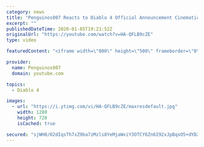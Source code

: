 ```yaml
---
category: news
title: "Penguinos007 Reacts to Diablo 4 Official Announcement Cinematic Trailer (Blizzcon 2019)"
excerpt: ""
publishedDateTime: 2020-01-05T19:21:52Z
originalUrl: "https://youtube.com/watch?v=HA-QFLB9cZE"
type: video

featuredContent: "<iframe width=\"800\" height=\"500\" frameborder=\"0\" src=\"https://www.youtube.com/embed/HA-QFLB9cZE\" allow=\"accelerometer; autoplay; encrypted-media; gyroscope; picture-in-picture\" allowfullscreen></iframe>"

provider:
  name: Penguinos007
  domain: youtube.com

topics:
  - Diablo 4

images:
  - url: "https://i.ytimg.com/vi/HA-QFLB9cZE/maxresdefault.jpg"
    width: 1280
    height: 720
    isCached: true

secured: "sjWH0/02dIqsTh7xZ9ba7zMzls8YeMjaWxiY3OTCY6Zn6I92xJpBqxO5+dYDZd7+u+HZx6YB7Dt1cH5Iqn0N2aDdHl+FOWTISEEnMs0GRxJzzEFTNccj0kpDfSugeKNK7kTrlFpt+/aIRqmjwt8N1nbvaU8JYyDarBgl2VLDokA4pJQciNtyT1kgvVu+sZM8ryyXbpjtTNd8Su3mOuhBALFV2QeCeTVnaZi3jcIV4CMT9oqftPIqr49EcxRdaDjWgj9V4nuD0ZXBeLS3gsYAZUk7FqRWTOiGvuzr3U56hl4JMIBacnAGykeuSRU6USZGj+64c0hpvTdvSizzuoV9dOymVFGyk1dEQN1PdOURSb6lHV1cprM/zlELT4js99gS2mpNr+cYJZ2nhnq5fRSW3aTRrS9P/uU60HJRW7K8FC6thU+3V+oLVlVwXQ04X0lq;G4EavWw1j4XtbHk8yUA0OQ=="
---
```



